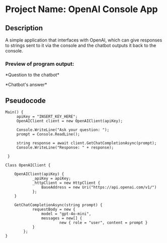 # Project Name: OpenAI Console App

## Description 
A simple application that interfaces with OpenAI, which can give responses to strings sent to it via the console and the chatbot outputs it back to the console.

### Preview of program output:

\*Question to the chatbot\*

\*Chatbot's answer\*


## Pseudocode
```
Main() {     
     apiKey = "INSERT_KEY_HERE"; 
     OpenAIClient client = new OpenAIClient(apiKey);

     Console.WriteLine("Ask your question: ");
     prompt = Console.ReadLine();

     string response = await client.GetChatCompletionAsync(prompt);
     Console.WriteLine("Response: " + response);
         
 }	
```
```
Class OpenAIClient {
	
	OpenAIClient(apiKey) {
    		_apiKey = apiKey;
    		_httpClient = new HttpClient {
        		BaseAddress = new Uri("https://api.openai.com/v1/")
    		};    		
	}

	GetChatCompletionAsync(string prompt) {
    		requestBody = new {
        		model = "gpt-4o-mini",
		        messages = new[] {
            			new { role = "user", content = prompt }
        	}
    	};
}
```


